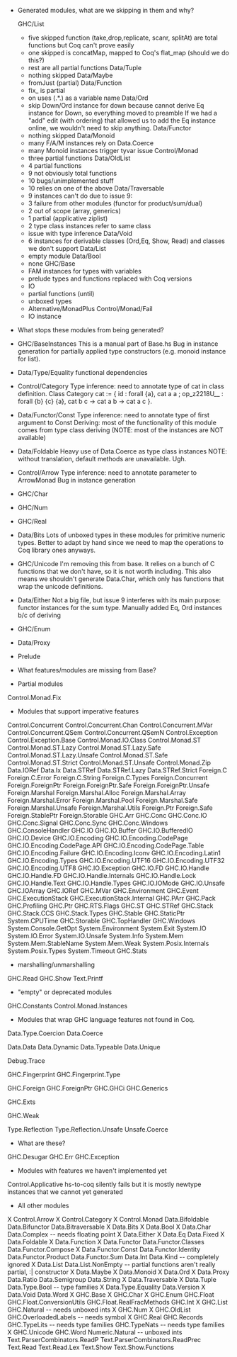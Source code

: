 * Generated modules, what are we skipping in them and why?

  GHC/List
    - five skipped function (take,drop,replicate, scanr, splitAt)
	  are total functions but Coq can't prove easily
    - one skipped is concatMap, mapped to Coq's flat_map (should we do this?)
	- rest are all partial functions
  Data/Tuple
    - nothing skipped
  Data/Maybe
    - fromJust (partial)
  Data/Function
    - fix_ is partial
	- on uses (.*.) as a variable name
  Data/Ord
    - skip Down/Ord instance for down because
	  cannot derive Eq instance for Down, so everything moved to preamble
	  If we had a "add" edit (with ordering) that allowed us to add the
	  Eq instance online, we wouldn't need to skip anything.
  Data/Functor
    - nothing skipped
  Data/Monoid
    - many F/A/M instances rely on Data.Coerce
	- many Monoid instances trigger tyvar issue
  Control/Monad
    - three partial functions
  Data/OldList
    - 4 partial functions
	- 9 not obviously total functions
	- 10 bugs/unimplemented stuff
	- 10 relies on one of the above
  Data/Traversable
    - 9 instances can't do due to issue 9:
	- 3 failure from other modules (functor for product/sum/dual)
	- 2 out of scope (array, generics)
	- 1 partial (applicative ziplist)
	- 2 type class instances refer to same class
	- issue with type inference
  Data/Void
    - 6 instances for derivable classes (Ord,Eq, Show, Read) and
	classes we don't support
  Data/List
    - empty module
  Data/Bool
    - none
  GHC/Base
    - FAM instances for types with variables
	- prelude types and functions replaced with Coq versions
	- IO
	- partial functions (until)
	- unboxed types
	- Alternative/MonadPlus
  Control/Monad/Fail
    - IO instance

* What stops these modules from being generated?

- GHC/BaseInstances
  This is a manual part of Base.hs
  Bug in instance generation for partially applied type constructors
  (e.g. monoid instance for list).

- Data/Type/Equality
  functional dependencies

- Control/Category
  Type inference: need to annotate type of cat in class definition.
  Class Category cat := {
    id : forall {a}, cat a a ;
    op_z2218U__ : forall {b} {c} {a}, cat b c -> cat a b -> cat a c }.

- Data/Functor/Const
  Type inference: need to annotate type of first argument to Const
  Deriving: most of the functionality of this module comes from
  type class deriving
  (NOTE: most of the instances are NOT available)

- Data/Foldable
  Heavy use of Data.Coerce as type class instances
  NOTE: without translation, default methods are unavailable. Ugh.

- Control/Arrow
  Type inference: need to annotate parameter to ArrowMonad
  Bug in instance generation

- GHC/Char
- GHC/Num
- GHC/Real
- Data/Bits
   Lots of unboxed types in these modules for primitive numeric types.
   Better to adapt by hand since we need to map the operations to Coq
   library ones anyways.

- GHC/Unicode
   I'm removing this from base. It relies on a bunch of C functions that
   we don't have, so it is not worth including. This also means we shouldn't
   generate Data.Char, which only has functions that wrap the unicode
   definitions.

- Data/Either
   Not a big file, but issue 9 interferes with its main purpose:
   functor instances for the sum type.
   Manually added Eq, Ord instances b/c of deriving

- GHC/Enum

- Data/Proxy

- Prelude

* What features/modules are missing from Base?

- Partial modules

Control.Monad.Fix

- Modules that support imperative features

Control.Concurrent
Control.Concurrent.Chan
Control.Concurrent.MVar
Control.Concurrent.QSem
Control.Concurrent.QSemN
Control.Exception
Control.Exception.Base
Control.Monad.IO.Class
Control.Monad.ST
Control.Monad.ST.Lazy
Control.Monad.ST.Lazy.Safe
Control.Monad.ST.Lazy.Unsafe
Control.Monad.ST.Safe
Control.Monad.ST.Strict
Control.Monad.ST.Unsafe
Control.Monad.Zip
Data.IORef
Data.Ix
Data.STRef
Data.STRef.Lazy
Data.STRef.Strict
Foreign.C
Foreign.C.Error
Foreign.C.String
Foreign.C.Types
Foreign.Concurrent
Foreign.ForeignPtr
Foreign.ForeignPtr.Safe
Foreign.ForeignPtr.Unsafe
Foreign.Marshal
Foreign.Marshal.Alloc
Foreign.Marshal.Array
Foreign.Marshal.Error
Foreign.Marshal.Pool
Foreign.Marshal.Safe
Foreign.Marshal.Unsafe
Foreign.Marshal.Utils
Foreign.Ptr
Foreign.Safe
Foreign.StablePtr
Foreign.Storable
GHC.Arr
GHC.Conc
GHC.Conc.IO
GHC.Conc.Signal
GHC.Conc.Sync
GHC.Conc.Windows
GHC.ConsoleHandler
GHC.IO
GHC.IO.Buffer
GHC.IO.BufferedIO
GHC.IO.Device
GHC.IO.Encoding
GHC.IO.Encoding.CodePage
GHC.IO.Encoding.CodePage.API
GHC.IO.Encoding.CodePage.Table
GHC.IO.Encoding.Failure
GHC.IO.Encoding.Iconv
GHC.IO.Encoding.Latin1
GHC.IO.Encoding.Types
GHC.IO.Encoding.UTF16
GHC.IO.Encoding.UTF32
GHC.IO.Encoding.UTF8
GHC.IO.Exception
GHC.IO.FD
GHC.IO.Handle
GHC.IO.Handle.FD
GHC.IO.Handle.Internals
GHC.IO.Handle.Lock
GHC.IO.Handle.Text
GHC.IO.Handle.Types
GHC.IO.IOMode
GHC.IO.Unsafe
GHC.IOArray
GHC.IORef
GHC.MVar
GHC.Environment
GHC.Event
GHC.ExecutionStack
GHC.ExecutionStack.Internal
GHC.PArr
GHC.Pack
GHC.Profiling
GHC.Ptr
GHC.RTS.Flags
GHC.ST
GHC.STRef
GHC.Stack
GHC.Stack.CCS
GHC.Stack.Types
GHC.Stable
GHC.StaticPtr
System.CPUTime
GHC.Storable
GHC.TopHandler
GHC.Windows
System.Console.GetOpt
System.Environment
System.Exit
System.IO
System.IO.Error
System.IO.Unsafe
System.Info
System.Mem
System.Mem.StableName
System.Mem.Weak
System.Posix.Internals
System.Posix.Types
System.Timeout
GHC.Stats

- marshalling/unmarshalling

GHC.Read
GHC.Show
Text.Printf

- "empty" or deprecated modules

GHC.Constants
Control.Monad.Instances

- Modules that wrap GHC language features not
  found in Coq.

Data.Type.Coercion
Data.Coerce

Data.Data
Data.Dynamic
Data.Typeable
Data.Unique

Debug.Trace

GHC.Fingerprint
GHC.Fingerprint.Type

GHC.Foreign
GHC.ForeignPtr
GHC.GHCi
GHC.Generics

GHC.Exts

GHC.Weak

Type.Reflection
Type.Reflection.Unsafe
Unsafe.Coerce

- What are these?

GHC.Desugar
GHC.Err
GHC.Exception


- Modules with features we haven't implemented yet

Control.Applicative
  hs-to-coq silently fails
  but it is mostly newtype instances that we cannot yet generated


- All other modules

X Control.Arrow
X Control.Category
X Control.Monad
Data.Bifoldable
Data.Bifunctor
Data.Bitraversable
X Data.Bits
X Data.Bool
X Data.Char
Data.Complex   -- needs floating point
X Data.Either
X Data.Eq
Data.Fixed
X Data.Foldable
X Data.Function
X Data.Functor
Data.Functor.Classes
Data.Functor.Compose
X Data.Functor.Const
Data.Functor.Identity
Data.Functor.Product
Data.Functor.Sum
Data.Int
Data.Kind  -- completely ignored
X Data.List
Data.List.NonEmpty -- partial functions aren't really partial, :| constructor
X Data.Maybe
X Data.Monoid
X Data.Ord
X Data.Proxy
Data.Ratio
Data.Semigroup
Data.String
X Data.Traversable
X Data.Tuple
Data.Type.Bool -- type families
X Data.Type.Equality
Data.Version
X Data.Void
Data.Word
X GHC.Base
X GHC.Char
X GHC.Enum
GHC.Float
GHC.Float.ConversionUtils
GHC.Float.RealFracMethods
GHC.Int
X GHC.List
GHC.Natural  -- needs unboxed ints
X GHC.Num
X GHC.OldList
GHC.OverloadedLabels -- needs symbol
X GHC.Real
GHC.Records
GHC.TypeLits -- needs type families
GHC.TypeNats -- needs type families
X GHC.Unicode
GHC.Word
Numeric.Natural -- unboxed ints
Text.ParserCombinators.ReadP
Text.ParserCombinators.ReadPrec
Text.Read
Text.Read.Lex
Text.Show
Text.Show.Functions

